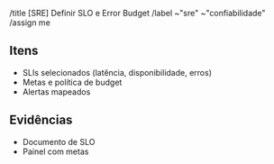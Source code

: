 /title [SRE] Definir SLO e Error Budget
/label ~"sre" ~"confiabilidade"
/assign me

## Itens
- SLIs selecionados (latência, disponibilidade, erros)
- Metas e política de budget
- Alertas mapeados

## Evidências
- Documento de SLO
- Painel com metas
